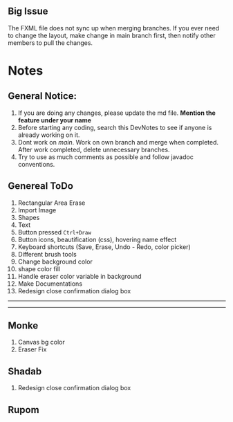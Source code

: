 ## Big Issue

The FXML file does not sync up when merging branches. If you ever need to change the layout, make change in main branch
first, then notify other members to pull the changes.

# Notes

## General Notice:

1. If you are doing any changes, please update the md file. __Mention the feature under your name__
1. Before starting any coding, search this DevNotes to see if anyone is already working on it.
1. Dont work on *main*. Work on own branch and merge when completed. After work completed, delete unnecessary branches.
1. Try to use as much comments as possible and follow javadoc conventions.

## Genereal ToDo

1. Rectangular Area Erase
1. Import Image
1. Shapes
1. Text
1. Button pressed `Ctrl+Draw`
1. Button icons, beautification (css), hovering name effect
1. Keyboard shortcuts (Save, Erase, Undo - Redo, color picker)
1. Different brush tools
1. Change background color
1. shape color fill
1. Handle eraser color variable in background
1. Make Documentations
1. Redesign close confirmation dialog box

---
---

## Monke

1. Canvas bg color
2. Eraser Fix

## Shadab

1. Redesign close confirmation dialog box

## Rupom


